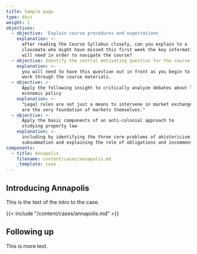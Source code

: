 ```yaml
---
title: Sample page
type: docs
weight: 1
objectives:
  - objective: 'Explain course procedures and expectations '
    explanation: >-
      after reading the Course Syllabus closely, can you explain to a
      classmate who might have missed this first week the key information they
      will need in order to navigate the course?
  - objective: Identify the central motivating question for the course
    explanation: >-
      you will need to have this question out in front as you begin to
      work through the course materials.
  - objective: >-
      Apply the following insight to critically analyze debates about law and
      economic policy 
    explanation: >-
      "Legal rules are not just a means to intervene in market exchange, they
      are the very foundation of markets themselves."
  - objective: >-
      Apply the basic components of an anti-colonial approach to
      studying property law
    explanation: >-
      including by identifying the three core problems of ahistoricism, invisibility and
      subsummation and explaining the role of obligations and incommensurability.
components:
  - title: Annapolis
    filename: content/cases/annapolis.md
    _template: case
---
```


## Introducing Annapolis

This is the text of the intro to the case.

{{< include "/content/cases/annapolis.md" >}}

## Following up

This is more text.